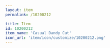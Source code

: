 ```yaml
---
layout: item
permalink: /10200212

title: Item
id: 10200212
item_name: 'Casual Dandy Cut'
icon_url: 'item/icon/customize/10200212.png'
---
```

